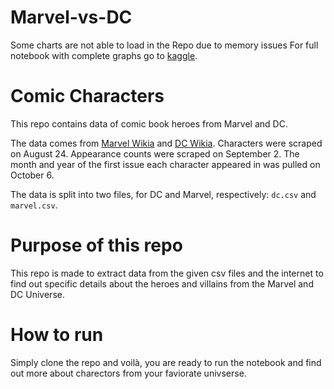 # Marvel-vs-DC
Some charts are not able to load in the Repo due to memory issues
For full notebook with complete graphs go to [kaggle](https://www.kaggle.com/shrey208/exploratory-data-analysis-eda-on-marvel-v-s-dc).

# Comic Characters
This repo contains data of comic book heroes from Marvel and DC.

The data comes from [Marvel Wikia](https://marvel.fandom.com/wiki/Marvel_Database) and [DC Wikia](https://dc.fandom.com/wiki/DC_Comics_Database). Characters were scraped on August 24. Appearance counts were scraped on September 2. The month and year of the first issue each character appeared in was pulled on October 6.

The data is split into two files, for DC and Marvel, respectively: ``` dc.csv ``` and ```marvel.csv```.

# Purpose of this repo
This repo is made to extract data from the given csv files and the internet to find out specific details about the heroes and villains from the Marvel and DC Universe.

# How to run
Simply clone the repo and voilà, you are ready to run the notebook and find out more about charectors from your faviorate univserse. 